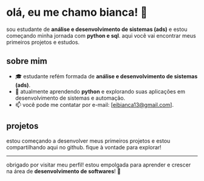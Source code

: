 # olá, eu me chamo bianca! 👋

sou estudante de **análise e desenvolvimento de sistemas (ads)** e estou começando minha jornada com **python e sql**. aqui você vai encontrar meus primeiros projetos e estudos.

## sobre mim

- 🎓 estudante refém formada de **análise e desenvolvimento de sistemas (ads)**.
- 🐍 atualmente aprendendo **python** e explorando suas aplicações em desenvolvimento de sistemas e automação.
- 📫 você pode me contatar por e-mail: [eibianca13@gmail.com].

## projetos

estou começando a desenvolver meus primeiros projetos e estou compartilhando aqui no github. fique à vontade para explorar!

---

obrigado por visitar meu perfil! estou empolgada para aprender e crescer na área de **desenvolvimento de softwares**! 🚀
